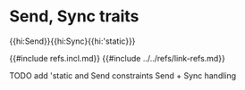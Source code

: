 # Send, Sync traits

{{hi:Send}}{{hi:Sync}{{hi:'static}}}

{{#include refs.incl.md}}
{{#include ../../refs/link-refs.md}}

<div class="hidden">
TODO add 'static and Send constraints
Send + Sync handling
</div>
